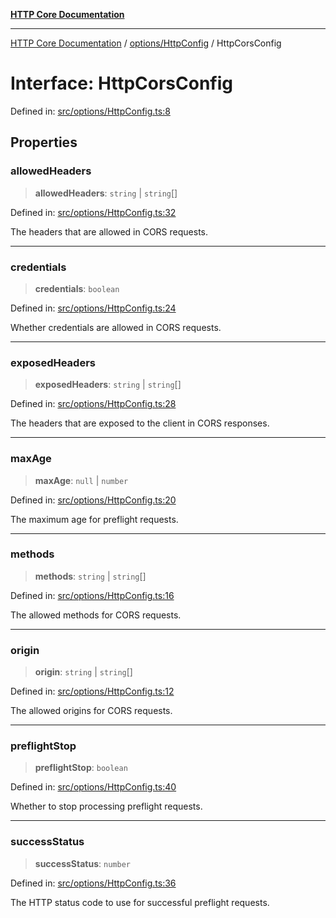 [**HTTP Core Documentation**](../../../README.md)

***

[HTTP Core Documentation](../../../README.md) / [options/HttpConfig](../README.md) / HttpCorsConfig

# Interface: HttpCorsConfig

Defined in: [src/options/HttpConfig.ts:8](https://github.com/stonemjs/http-core/blob/38177eda1505fdb30323b11ec31ef2a0f0840267/src/options/HttpConfig.ts#L8)

## Properties

### allowedHeaders

> **allowedHeaders**: `string` \| `string`[]

Defined in: [src/options/HttpConfig.ts:32](https://github.com/stonemjs/http-core/blob/38177eda1505fdb30323b11ec31ef2a0f0840267/src/options/HttpConfig.ts#L32)

The headers that are allowed in CORS requests.

***

### credentials

> **credentials**: `boolean`

Defined in: [src/options/HttpConfig.ts:24](https://github.com/stonemjs/http-core/blob/38177eda1505fdb30323b11ec31ef2a0f0840267/src/options/HttpConfig.ts#L24)

Whether credentials are allowed in CORS requests.

***

### exposedHeaders

> **exposedHeaders**: `string` \| `string`[]

Defined in: [src/options/HttpConfig.ts:28](https://github.com/stonemjs/http-core/blob/38177eda1505fdb30323b11ec31ef2a0f0840267/src/options/HttpConfig.ts#L28)

The headers that are exposed to the client in CORS responses.

***

### maxAge

> **maxAge**: `null` \| `number`

Defined in: [src/options/HttpConfig.ts:20](https://github.com/stonemjs/http-core/blob/38177eda1505fdb30323b11ec31ef2a0f0840267/src/options/HttpConfig.ts#L20)

The maximum age for preflight requests.

***

### methods

> **methods**: `string` \| `string`[]

Defined in: [src/options/HttpConfig.ts:16](https://github.com/stonemjs/http-core/blob/38177eda1505fdb30323b11ec31ef2a0f0840267/src/options/HttpConfig.ts#L16)

The allowed methods for CORS requests.

***

### origin

> **origin**: `string` \| `string`[]

Defined in: [src/options/HttpConfig.ts:12](https://github.com/stonemjs/http-core/blob/38177eda1505fdb30323b11ec31ef2a0f0840267/src/options/HttpConfig.ts#L12)

The allowed origins for CORS requests.

***

### preflightStop

> **preflightStop**: `boolean`

Defined in: [src/options/HttpConfig.ts:40](https://github.com/stonemjs/http-core/blob/38177eda1505fdb30323b11ec31ef2a0f0840267/src/options/HttpConfig.ts#L40)

Whether to stop processing preflight requests.

***

### successStatus

> **successStatus**: `number`

Defined in: [src/options/HttpConfig.ts:36](https://github.com/stonemjs/http-core/blob/38177eda1505fdb30323b11ec31ef2a0f0840267/src/options/HttpConfig.ts#L36)

The HTTP status code to use for successful preflight requests.
